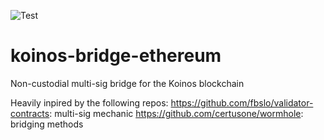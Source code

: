 ![Test](https://github.com/roaminroe/koinos-bridge-ethereum/actions/workflows/test.yml/badge.svg)
# koinos-bridge-ethereum

Non-custodial multi-sig bridge for the Koinos blockchain

Heavily inpired by the following repos:
https://github.com/fbslo/validator-contracts: multi-sig mechanic
https://github.com/certusone/wormhole: bridging methods
